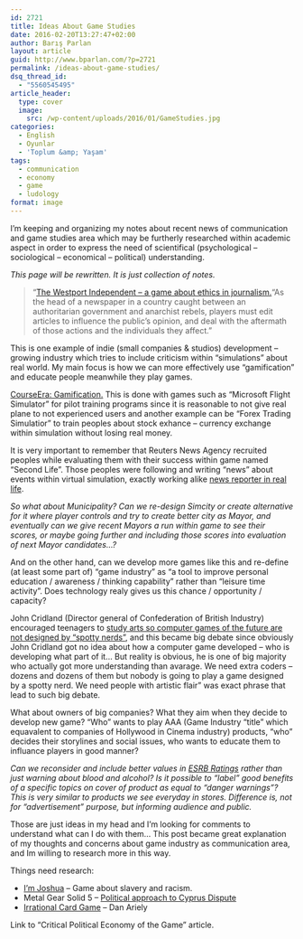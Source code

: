 ```yaml
---
id: 2721
title: Ideas About Game Studies
date: 2016-02-20T13:27:47+02:00
author: Barış Parlan
layout: article
guid: http://www.bparlan.com/?p=2721
permalink: /ideas-about-game-studies/
dsq_thread_id:
  - "5560545495"
article_header:
  type: cover
  image:
    src: /wp-content/uploads/2016/01/GameStudies.jpg
categories:
  - English
  - Oyunlar
  - 'Toplum &amp; Yaşam'
tags:
  - communication
  - economy
  - game
  - ludology
format: image
---
```


I&#8217;m keeping and organizing my notes about recent news of communication and game studies area which may be furtherly researched within academic aspect in order to express the need of scientifical (psychological &#8211; sociological &#8211; economical &#8211; political) understanding.

_This page will be rewritten. It is just collection of notes._

> &#8220;<a href="http://www.pcgamer.com/the-westport-independent-is-a-game-about-ethics-in-journalism/" target="_blank">The Westport Independent &#8211; a game about ethics in journalism.</a>&#8220;As the head of a newspaper in a country caught between an authoritarian government and anarchist rebels, players must edit articles to influence the public&#8217;s opinion, and deal with the aftermath of those actions and the individuals they affect.&#8221;

This is one example of indie (small companies & studios) development &#8211; growing industry which tries to include criticism within &#8220;simulations&#8221; about real world. My main focus is how we can more effectively use &#8220;gamification&#8221; and educate people meanwhile they play games.

<a href="https://www.coursera.org/course/gamification" target="_blank">CourseEra: Gamification.</a> This is done with games such as &#8220;Microsoft Flight Simulator&#8221; for pilot training programs since it is reasonable to not give real plane to not experienced users and another example can be &#8220;Forex Trading Simulatior&#8221; to train peoples about stock exhance &#8211; currency exchange within simulation without losing real money.

It is very important to remember that Reuters News Agency recruited peoples while evaluating them with their success within game named &#8220;Second Life&#8221;. Those peoples were following and writing &#8220;news&#8221; about events within virtual simulation, exactly working alike <a href="https://www.wpi.edu/Pubs/E-project/Available/E-project-042508-110453/unrestricted/Cosmin_Tudor_MQP.pdf" target="_blank">news reporter in real life</a>.

_So what about Municipality? Can we re-design Simcity or create alternative for it where player controls and try to create better city as Mayor, and eventually can we give recent Mayors a run within game to see their scores, or maybe going further and including those scores into evaluation of next Mayor candidates&#8230;?_

And on the other hand, can we develop more games like this and re-define (at least some part of) &#8220;game industry&#8221; as &#8220;a tool to improve personal education / awareness / thinking capability&#8221; rather than &#8220;leisure time activity&#8221;. Does technology realy gives us this chance / opportunity / capacity?

John Cridland (Director general of Confederation of British Industry) encouraged teenagers to <a href="http://www.independent.co.uk/news/education/education-news/john-cridland-encourage-teenagers-to-study-arts-so-computer-games-of-the-future-are-not-designed-by-spotty-nerds-says-cbi-boss-10452182.html" target="_blank">study arts so computer games of the future are not designed by &#8220;spotty nerds&#8221;</a>, and this became big debate since obviously John Cridland got no idea about how a computer game developed &#8211; who is developing what part of it&#8230; But reality is obvious, he is one of big majority who actually got more understanding than avarage. We need extra coders &#8211; dozens and dozens of them but nobody is going to play a game designed by a spotty nerd. We need people with artistic flair&#8221; was exact phrase that lead to such big debate.

What about owners of big companies? What they aim when they decide to develop new game? &#8220;Who&#8221; wants to play AAA (Game Industry &#8220;title&#8221; which equavalent to companies of Hollywood in Cinema industry) products, &#8220;who&#8221; decides their storylines and social issues, who wants to educate them to influance players in good manner?

_Can we reconsider and include better values in <a href="http://www.esrb.org" target="_blank">ESRB Ratings</a> rather than just warning about blood and alcohol? Is it possible to &#8220;label&#8221; good benefits of a specific topics on cover of product as equal to &#8220;danger warnings&#8221;? This is very similar to products we see everyday in stores. Difference is, not for &#8220;advertisement&#8221; purpose, but informing audience and public._

Those are just ideas in my head and I&#8217;m looking for comments to understand what can I do with them&#8230; This post became great explanation of my thoughts and concerns about game industry as communication area, and Im willing to research more in this way.

Things need research:

  * <a href="http://www.imjoshua.net/" target="_blank">I&#8217;m Joshua</a> &#8211; Game about slavery and racism.
  * Metal Gear Solid 5 &#8211; <a href="https://www.youtube.com/watch?v=BtExKAImiAo" target="_blank">Political approach to Cyprus Dispute</a>
  * <a href="https://www.kickstarter.com/projects/53020943/dan-arielys-irrational-card-game" target="_blank">Irrational Card Game</a> &#8211; Dan Ariely

Link to &#8220;Critical Political Economy of the Game&#8221; article.
